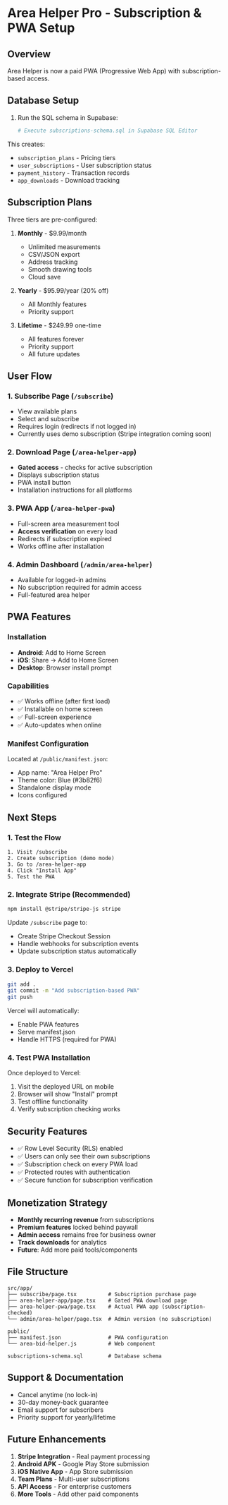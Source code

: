# Area Helper Pro - Subscription & PWA Setup

## Overview
Area Helper is now a paid PWA (Progressive Web App) with subscription-based access.

## Database Setup
1. Run the SQL schema in Supabase:
   ```bash
   # Execute subscriptions-schema.sql in Supabase SQL Editor
   ```

This creates:
- `subscription_plans` - Pricing tiers
- `user_subscriptions` - User subscription status
- `payment_history` - Transaction records
- `app_downloads` - Download tracking

## Subscription Plans
Three tiers are pre-configured:

1. **Monthly** - $9.99/month
   - Unlimited measurements
   - CSV/JSON export
   - Address tracking
   - Smooth drawing tools
   - Cloud save

2. **Yearly** - $95.99/year (20% off)
   - All Monthly features
   - Priority support

3. **Lifetime** - $249.99 one-time
   - All features forever
   - Priority support
   - All future updates

## User Flow

### 1. Subscribe Page (`/subscribe`)
- View available plans
- Select and subscribe
- Requires login (redirects if not logged in)
- Currently uses demo subscription (Stripe integration coming soon)

### 2. Download Page (`/area-helper-app`)
- **Gated access** - checks for active subscription
- Displays subscription status
- PWA install button
- Installation instructions for all platforms

### 3. PWA App (`/area-helper-pwa`)
- Full-screen area measurement tool
- **Access verification** on every load
- Redirects if subscription expired
- Works offline after installation

### 4. Admin Dashboard (`/admin/area-helper`)
- Available for logged-in admins
- No subscription required for admin access
- Full-featured area helper

## PWA Features

### Installation
- **Android**: Add to Home Screen
- **iOS**: Share → Add to Home Screen
- **Desktop**: Browser install prompt

### Capabilities
- ✅ Works offline (after first load)
- ✅ Installable on home screen
- ✅ Full-screen experience
- ✅ Auto-updates when online

### Manifest Configuration
Located at `/public/manifest.json`:
- App name: "Area Helper Pro"
- Theme color: Blue (#3b82f6)
- Standalone display mode
- Icons configured

## Next Steps

### 1. Test the Flow
```
1. Visit /subscribe
2. Create subscription (demo mode)
3. Go to /area-helper-app
4. Click "Install App"
5. Test the PWA
```

### 2. Integrate Stripe (Recommended)
```bash
npm install @stripe/stripe-js stripe
```

Update `/subscribe` page to:
- Create Stripe Checkout Session
- Handle webhooks for subscription events
- Update subscription status automatically

### 3. Deploy to Vercel
```bash
git add .
git commit -m "Add subscription-based PWA"
git push
```

Vercel will automatically:
- Enable PWA features
- Serve manifest.json
- Handle HTTPS (required for PWA)

### 4. Test PWA Installation
Once deployed to Vercel:
1. Visit the deployed URL on mobile
2. Browser will show "Install" prompt
3. Test offline functionality
4. Verify subscription checking works

## Security Features
- ✅ Row Level Security (RLS) enabled
- ✅ Users can only see their own subscriptions
- ✅ Subscription check on every PWA load
- ✅ Protected routes with authentication
- ✅ Secure function for subscription verification

## Monetization Strategy
- **Monthly recurring revenue** from subscriptions
- **Premium features** locked behind paywall
- **Admin access** remains free for business owner
- **Track downloads** for analytics
- **Future**: Add more paid tools/components

## File Structure
```
src/app/
├── subscribe/page.tsx          # Subscription purchase page
├── area-helper-app/page.tsx    # Gated PWA download page
├── area-helper-pwa/page.tsx    # Actual PWA app (subscription-checked)
└── admin/area-helper/page.tsx  # Admin version (no subscription)

public/
├── manifest.json               # PWA configuration
└── area-bid-helper.js          # Web component

subscriptions-schema.sql        # Database schema
```

## Support & Documentation
- Cancel anytime (no lock-in)
- 30-day money-back guarantee
- Email support for subscribers
- Priority support for yearly/lifetime

## Future Enhancements
1. **Stripe Integration** - Real payment processing
2. **Android APK** - Google Play Store submission
3. **iOS Native App** - App Store submission
4. **Team Plans** - Multi-user subscriptions
5. **API Access** - For enterprise customers
6. **More Tools** - Add other paid components
